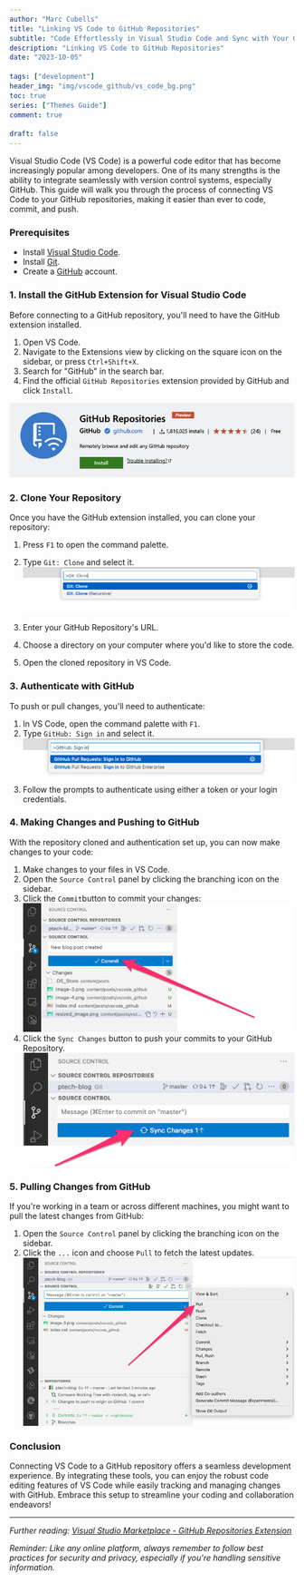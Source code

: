 ```yaml
---
author: "Marc Cubells"
title: "Linking VS Code to GitHub Repositories"
subtitle: "Code Effortlessly in Visual Studio Code and Sync with Your GitHub Repositories"
description: "Linking VS Code to GitHub Repositories"
date: "2023-10-05"

tags: ["development"]
header_img: "img/vscode_github/vs_code_bg.png"
toc: true
series: ["Themes Guide"]
comment: true

draft: false
---
```


Visual Studio Code (VS Code) is a powerful code editor that has become increasingly popular among developers. One of its many strengths is the ability to integrate seamlessly with version control systems, especially GitHub. This guide will walk you through the process of connecting VS Code to your GitHub repositories, making it easier than ever to code, commit, and push.

### **Prerequisites**

- Install [Visual Studio Code](https://code.visualstudio.com/).
- Install [Git](https://git-scm.com/).
- Create a [GitHub](https://github.com/) account.
  
### **1. Install the GitHub Extension for Visual Studio Code**

Before connecting to a GitHub repository, you'll need to have the GitHub extension installed.

1. Open VS Code.
2. Navigate to the Extensions view by clicking on the square icon on the sidebar, or press `Ctrl+Shift+X`.
3. Search for "GitHub" in the search bar.
4. Find the official `GitHub Repositories` extension provided by GitHub and click `Install`.

![github_extension](github_extension.png)

### **2. Clone Your Repository**

Once you have the GitHub extension installed, you can clone your repository:

1. Press `F1` to open the command palette.
2. Type `Git: Clone` and select it.
![image](image.png)

3. Enter your GitHub Repository's URL.
4. Choose a directory on your computer where you'd like to store the code.
5. Open the cloned repository in VS Code.

### **3. Authenticate with GitHub**

To push or pull changes, you'll need to authenticate:

1. In VS Code, open the command palette with `F1`.
2. Type `GitHub: Sign in` and select it.
![image-1](image-1.png)
3. Follow the prompts to authenticate using either a token or your login credentials.

### **4. Making Changes and Pushing to GitHub**

With the repository cloned and authentication set up, you can now make changes to your code:

1. Make changes to your files in VS Code.
2. Open the `Source Control` panel by clicking the branching icon on the sidebar.
3. Click the `Commit`button to commit your changes:
![Alt text](image-6.png)
4. Click the `Sync Changes` button to push your commits to your GitHub Repository.
![image-3](image-3.png)

### **5. Pulling Changes from GitHub**

If you're working in a team or across different machines, you might want to pull the latest changes from GitHub:

1. Open the `Source Control` panel by clicking the branching icon on the sidebar.
2. Click the `...` icon and choose `Pull` to fetch the latest updates.
![image-4](image-4.png)

### **Conclusion**

Connecting VS Code to a GitHub repository offers a seamless development experience. By integrating these tools, you can enjoy the robust code editing features of VS Code while easily tracking and managing changes with GitHub. Embrace this setup to streamline your coding and collaboration endeavors!

---

_Further reading: [Visual Studio Marketplace - GitHub Repositories Extension](https://marketplace.visualstudio.com/items?itemName=GitHub.remotehub)_

_Reminder: Like any online platform, always remember to follow best practices for security and privacy, especially if you're handling sensitive information._
